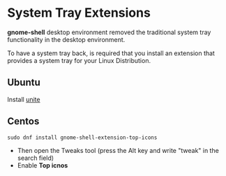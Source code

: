 # System Tray Extensions 

__gnome-shell__ desktop environment removed the traditional system tray functionality in the desktop environment.

To have a system tray back, is required that you install an extension that provides a system tray for your Linux Distribution.

## Ubuntu

Install [unite](https://extensions.gnome.org/extension/1287/unite/)

## Centos

`sudo dnf install gnome-shell-extension-top-icons`

+ Then open the Tweaks tool (press the Alt key and write "tweak" in the search field)
+ Enable __Top icnos__

